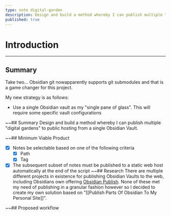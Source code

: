 ```yaml
---
type: note digital-garden
description: Design and build a method whereby I can publish multiple "digital gardens" to public hosting from a single Obsidian Vault.
published: true
---
```

# Introduction
---
## Summary
Take two... Obsidian git nowapparently supports git submodules and that is a game changer for this project.

My new strategy is as follows:

- Use a single Obsidian vault as my "single pane of glass". This will require some specific vault configurations

~~## Summary
Design and build a method whereby I can publish multiple "digital gardens" to public hosting from a single Obsidian Vault.

~~## Minimum Viable Product
- [x] Notes be selectable based on one of the following criteria
	- [x] Path
	- [x] Tag
- [x] The subsequent subset of notes must be published to a static web host automatically at the end of the script
~~## Research
There are multiple different projects in existence for publishing Obsidian Vaults to the web, including Obsidians own offering [Obsidian Publish](https://obsidian.md/publish). None of these met my need of publishing in a granular fashion however so I decided to create my own solution based on "[[Publish Parts Of Obsidian To My Personal Site]]".

~~## Proposed workflow